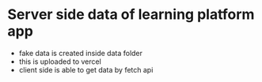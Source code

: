 # Server side data of learning platform app

-   fake data is created inside data folder
-   this is uploaded to vercel
-   client side is able to get data by fetch api